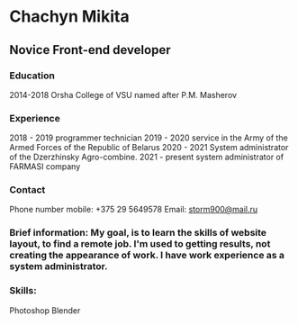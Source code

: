 
# Chachyn Mikita
## Novice Front-end developer
### Education
2014-2018 Orsha College of VSU named after P.M. Masherov
### Experience
2018 - 2019 programmer technician
2019 - 2020 service in the Army of the Armed Forces of the Republic of Belarus
2020 - 2021 System administrator of the Dzerzhinsky Agro-combine.
2021 - present system administrator of FARMASI company
### Contact
Phone number mobile: +375 29 5649578
Email: storm900@mail.ru
### Brief information: My goal, is to learn the skills of website layout, to find a remote job. I'm used to getting results, not creating the appearance of work. I have work experience as a system administrator.
### Skills: 
Photoshop
Blender
